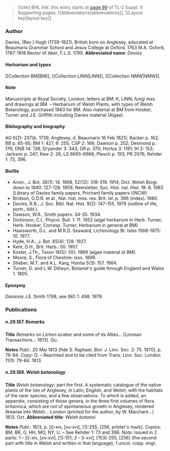 > [!cite] BHL link: this entry starts at [page 99](https://www.biodiversitylibrary.org/page/33259145) of TL-2 Suppl. V.
> Supporting pages: [[Abbreviations|abbreviations]], [[Layout key|layout key]].

### Author

Davies, (Rev.) Hugh (1739-1821), British born on Anglesey, educated at Beaumaris Grammar School and Jesus College at Oxford, 1763 M.A. Oxford, 1787-1816 Rector of Aber, F.L.S. 1790. 
**Abbreviated name**: *Davies*

#### Herbarium and types

[[Collection BM|BM]], [[Collection LINN|LINN]], [[Collection NMW|NMW]].

#### Note

Manuscripts at Royal Society, London; letters at BM, K, LINN; fungi mss. and drawings at BM. – Herbarium of Welsh Plants, with types of Welsh Botanology, purchased 1883 for BM. Also material at BM from Hooker, Turner and J.E. Griffith including Davies material (Algae).

#### Bibliography and biography

AG 6(2): 207(b. 1739, Anglesey, d. Beaumaris 16 Feb 1821); Backer p. 162; BB p. 85-85; BM 1: 427, 6: 255; CSP 2: 166; Dawson p. 252; Desmond p. 176; DNB 14: 138; Dryander 3: 343; GR p. 370; Hortus 3: 1191; IH 2: 153; Jackson p. 247; Kew 2: 26; LS 6665-6666; Plesch p. 193; PR 2076; Rehder 1: 73, 396.

#### Biofile

- Anon., J. Bot. 36(1): 14. 1898, 52(12): 318-319. 1914; Dict. Welsh Biogr. down to 1940: 127-128. 1959; Newsletter, Soc. Hist. nat. Hist. 18: 6. 1983 (Library of Davies family papers, Prichard family papers UNCW).
- Bridson, G.D.R. et al., Nat. hist. mss. res. Brit. Isl. p. 396 (index). 1980.
- Davies, R.B., J. Soc. Bibl. Nat. Hist. 9(2): 147-155. 1979 (outline of life, portr., bibl.).
- Dawson, W.R., Smith papers: 34-35. 1934.
- Dickinson, C.I., Phycol. Bull. 1: 11. 1952 (algal herbarium in Herb. Turner, Herb. Hooker, Corresp. Turner, Herbarium in general at BM).
- Hawsworth, D.L. and M.R.D. Seaward, Lichenology Br. Isles 1568-1975: 10. 1977.
- Hyde, H.A., J. Bot. 65(4): 128. 1927.
- Kent, D.H., Brit. Herb.: 50. 1957.
- Koster, J.Th., Taxon 18(5): 551. 1969 (algae material at BM).
- Moore, S., Flora of Cheshire: lxxx. 1899.
- Stieber, M.T. and A.L. Karg, Huntia 5(3): 157. 1984.
- Turner, D. and L.W. Dillwyn, Botanist's guide through England and Wales 1. 1805.

#### Eponymy

*Daviesia* J.E. Smith 1798, see ING 1: 498. 1979.

### Publications

##### n.29.187. Remarks

**Title**
*Remarks* on *Lichen scaber* and some of its Allies... \[Linnean Transactions... 1813\]. Qu.

**Notes**
*Publ*.: 20 Mai 1813 (fide S. Raphael, Biol. J. Linn. Soc. 2: 75. 1970), p. 79-84. *Copy*: G. – Reprinted and to be cited from Trans. Linn. Soc. London 11(1): 79-84. 1813.

##### n.29.188. Welsh botanology

**Title**
*Welsh botanology*; part the first. A systematic catalogue of the native plants of the Isle of Anglesey, in Latin, English, and Welsh; with the habitats of the rarer species, and a few observations. To which is added, an appendix, consisting of those genera, in the three first volumes of flora britannica, which are not of spontaneous growth in Anglesey, rendered likewise into Welsh... London (printed for the author, by W. Marchant...) 1813. Oct.
**Abbreviated title**: *Welsh botanol.*

**Notes**
*Publ*.: 1813, p. \[i\]-xiv, \[xv-xvi\], \[1\]-255, \[256, printer's mark\]. *Copies*: BM, BR, G, HH, MO, NY, U. – See Rehder 1: 73 and 396.
*Note*: Issued in 2 parts: *1* – \[i\]-xiv, \[xv-xvi\], \[1\]-151; *2* – \[i-xvi\], \[153\]-255, \[256\] (the second part with title in Welsh and written in that language), 1 uncol. copp. engr.

